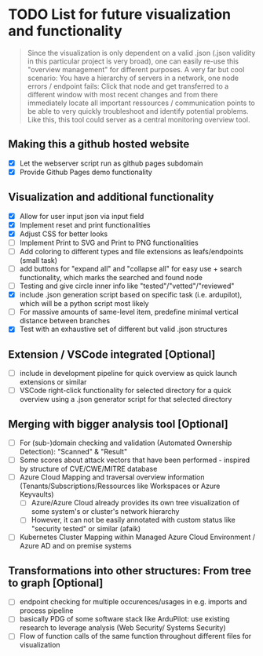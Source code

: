 # TODO List for future visualization and functionality
> Since the visualization is only dependent on a valid .json (.json validity in this particular project is very broad), one can easily re-use this "overview management" for different purposes. A very far but cool scenario: You have a hierarchy of servers in a network, one node errors / endpoint fails: Click that node and get transferred to a different window with most recent changes and from there immediately locate all important ressources / communication points to be able to very quickly troubleshoot and identify potential problems. Like this, this tool could server as a central monitoring overview tool.

## Making this a github hosted website
- [x] Let the webserver script run as github pages subdomain
- [x] Provide Github Pages demo functionality

## Visualization and additional functionality
- [x] Allow for user input json via input field
- [x] Implement reset and print functionalities
- [x] Adjust CSS for better looks
- [ ] Implement Print to SVG and Print to PNG functionalities
- [ ] Add coloring to different types and file extensions as leafs/endpoints (small task)
- [ ] add buttons for "expand all" and "collapse all" for easy use + search functionality, which marks the searched and found node
- [ ] Testing and give circle inner info like "tested"/"vetted"/"reviewed"
- [x] include .json generation script based on specific task (i.e. ardupilot), which will be a python script most likely
- [ ] For massive amounts of same-level item, predefine minimal vertical distance between branches
- [x] Test with an exhaustive set of different but valid .json structures

## Extension / VSCode integrated [Optional]
- [ ] include in development pipeline for quick overview as quick launch extensions or similar
- [ ] VSCode right-click functionality for selected directory for a quick overview using a .json generator script for that selected directory

## Merging  with bigger analysis tool [Optional]
- [ ] For (sub-)domain checking and validation (Automated Ownership Detection): "Scanned" & "Result"
- [ ] Some scores about attack vectors that have been performed - inspired by structure of CVE/CWE/MITRE database
- [ ] Azure Cloud Mapping and traversal overview information (Tenants/Subscriptions/Ressources like Workspaces or Azure Keyvaults)
    - [ ] Azure/Azure Cloud already provides its own tree visualization of some system's or cluster's network hierarchy
    - [ ] However, it can not be easily annotated with custom status like "security tested" or similar (afaik)
- [ ] Kubernetes Cluster Mapping within Managed Azure Cloud Environment / Azure AD and on premise systems

## Transformations into other structures: From tree to graph [Optional]
- [ ] endpoint checking for multiple occurences/usages in e.g. imports and process pipeline
- [ ] basically PDG of some software stack like ArduPilot: use existing research to leverage analysis (Web Security/ Systems Security)
- [ ] Flow of function calls of the same function throughout different files for visualization